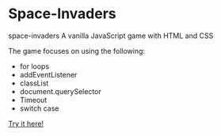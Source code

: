 # Space-Invaders

space-invaders
A vanilla JavaScript game with HTML and CSS



The game focuses on using the following: 

* for loops
* addEventListener
* classList
* document.querySelector
* Timeout
* switch case

[Try it here!](https://bgeorgiev268.github.io/Space-Invaders/
) 
